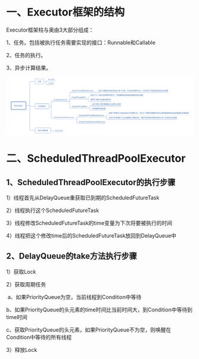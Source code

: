 # 一、Executor框架的结构

Executor框架柱与奥由3大部分组成：

1、任务。包括被执行任务需要实现的接口：Runnable和Callable

2、任务的执行。

3、异步计算结果。

![](/pictures/Executor.png)

# 二、ScheduledThreadPoolExecutor

## 1、ScheduledThreadPoolExecutor的执行步骤

1）线程首先从DelayQueue重获取已到期的ScheduledFutureTask

2）线程执行这个ScheduledFutureTask

3）线程修改ScheduledFutureTask的time变量为下次将要被执行的时间

4）线程把这个修改time后的ScheduledFutureTask放回到DelayQueue中

## 2、DelayQueue的take方法执行步骤

1）获取Lock

2）获取周期任务

​	a、如果PriorityQueue为空，当前线程到Condition中等待

​	b、如果PriorityQueue的头元素的time时间比当前时间大，到Condition中等待到time时间

​	c、获取PriorityQueue的头元素，如果PriorityQueue不为空，则唤醒在Condition中等待的所有线程

3）释放Lock
